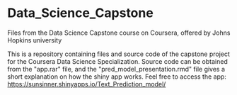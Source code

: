 # Data_Science_Capstone
Files from the Data Science Capstone course on Coursera, offered by Johns Hopkins university

This is a repository containing files and source code of the capstone project for the Coursera Data Science Specialization.
Source code can be obtained from the "app.rar" file, and the "pred_model_presentation.rmd" file gives a short explanation on how the shiny app works.
Feel free to access the app: https://sunsinner.shinyapps.io/Text_Prediction_model/


